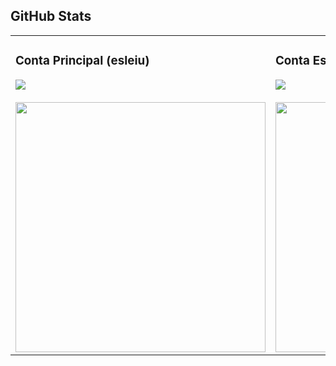 ## GitHub Stats

<table>
  <tr>
    <td width="50%" valign="top">
      <h3>Conta Principal (esleiu)</h3>
      <img src="https://github-readme-stats.vercel.app/api?username=esleiu&show_icons=true&include_all_commits=true&hide_title=true" />
      <br/><br/>
      <img src="https://github-readme-stats.vercel.app/api/top-langs/?username=esleiu&layout=compact&langs_count=6" width="400px"/>
    </td>
    <td width="50%" valign="top">
      <h3>Conta Escolar (wesleycds)</h3>
      <img src="https://github-readme-stats.vercel.app/api?username=wesleycds&show_icons=true&include_all_commits=true&hide_title=true" />
      <br/><br/>
      <img src="https://github-readme-stats.vercel.app/api/top-langs/?username=wesleycds&layout=compact&langs_count=6" width="400px"/>
    </td>
  </tr>
</table>

